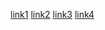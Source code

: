[link1](https://lcarlos07.github.io/TrabalhosPC/index.html)
[link2](https://lcarlos07.github.io/TrabalhosPC/index.html)
[link3](https://lcarlos07.github.io/TrabalhosPC/index.html)
[link4](https://lcarlos07.github.io/TrabalhosPC/index.html)

